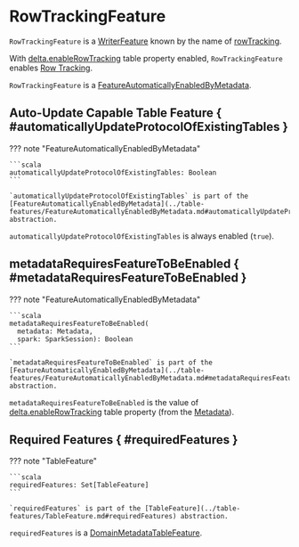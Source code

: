 # RowTrackingFeature

`RowTrackingFeature` is a [WriterFeature](../table-features/WriterFeature.md) known by the name of [rowTracking](../table-features/TableFeature.md#name).

With [delta.enableRowTracking](../table-properties/DeltaConfigs.md#ROW_TRACKING_ENABLED) table property enabled, `RowTrackingFeature` enables [Row Tracking](index.md).

`RowTrackingFeature` is a [FeatureAutomaticallyEnabledByMetadata](../table-features/FeatureAutomaticallyEnabledByMetadata.md).

## Auto-Update Capable Table Feature { #automaticallyUpdateProtocolOfExistingTables }

??? note "FeatureAutomaticallyEnabledByMetadata"

    ```scala
    automaticallyUpdateProtocolOfExistingTables: Boolean
    ```

    `automaticallyUpdateProtocolOfExistingTables` is part of the [FeatureAutomaticallyEnabledByMetadata](../table-features/FeatureAutomaticallyEnabledByMetadata.md#automaticallyUpdateProtocolOfExistingTables) abstraction.

`automaticallyUpdateProtocolOfExistingTables` is always enabled (`true`).

## metadataRequiresFeatureToBeEnabled { #metadataRequiresFeatureToBeEnabled }

??? note "FeatureAutomaticallyEnabledByMetadata"

    ```scala
    metadataRequiresFeatureToBeEnabled(
      metadata: Metadata,
      spark: SparkSession): Boolean
    ```

    `metadataRequiresFeatureToBeEnabled` is part of the [FeatureAutomaticallyEnabledByMetadata](../table-features/FeatureAutomaticallyEnabledByMetadata.md#metadataRequiresFeatureToBeEnabled) abstraction.

`metadataRequiresFeatureToBeEnabled` is the value of [delta.enableRowTracking](../table-properties/DeltaConfigs.md#ROW_TRACKING_ENABLED) table property (from the [Metadata](../table-properties/DeltaConfig.md#fromMetaData)).

## Required Features { #requiredFeatures }

??? note "TableFeature"

    ```scala
    requiredFeatures: Set[TableFeature]
    ```

    `requiredFeatures` is part of the [TableFeature](../table-features/TableFeature.md#requiredFeatures) abstraction.

`requiredFeatures` is a [DomainMetadataTableFeature](../table-features/DomainMetadataTableFeature.md).
